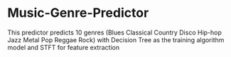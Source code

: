 # Music-Genre-Predictor
This predictor predicts 10 genres (Blues Classical Country Disco Hip-hop Jazz Metal Pop Reggae Rock) with Decision Tree as the training algorithm model and STFT for feature extraction
